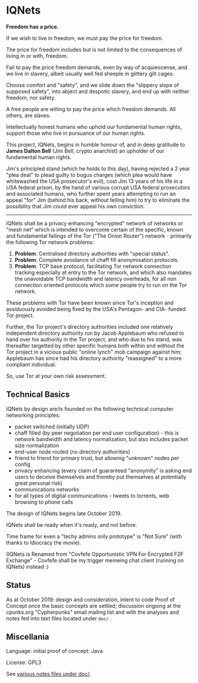 # IQNets

**Freedom has a price.**

If we wish to live in freedom, we must pay the price for freedom.

The price for freedom includes but is not limited to the consequences of living in or with,
freedom.

Fail to pay the price freedom demands, even by way of acquiescense, and we live in slavery,
albeit usually well fed sheeple in glittery gilt cages.

Choose comfort and "safety", and we slide down the "slippery slope of supposed safety", into
abject and despotic slavery, and end up with neither freedom, nor safety.

A free people are willing to pay the price which freedom demands.  All others, are slaves.

Intellectually honest humans who uphold our fundamental human rights, support those who live in
pursuance of our human rights.

This project, IQNets, begins in humble honour of, and in deep gratitude to
**James Dalton Bell** (Jim Bell, crypto anarchist) an upholder of our fundamental human rights.

Jim's principled stand (which he holds to this day), having rejected a 2 year "plea deal" to
plead guilty to bogus charges (which plea would have whitewashed the USA prosecutor's evil),
cost Jim 13 years of his life in a USA federal prison, by the hand of various corrupt USA
federal prosecutors and associated humans, who further spent years attempting to run an appeal
"for" Jim (behind his back, without telling him) to try to eliminate the possibility that Jim
could ever appeal his own conviction.

---

IQNets shall be a privacy enhancing "encrypted" network of networks or "mesh net" which is
intended to overcome certain of the specific, known and fundamental failings of the Tor ("The
Onion Router") network - primarily the following Tor network problems:

 1. **Problem**: Centralised directory authorities with "special status".
 2. **Problem**: Complete avoidance of chaff fill anonymisation protocols.
 3. **Problem**: TCP base protocol, facilitating Tor network connection tracking especially at
    entry to the Tor network, and which also mandates the unavoidable TCP bandwidth and latency
    overheads, for all non connection oriented protocols which some people try to run on the Tor
    network.

These problems with Tor have been known since Tor's inception and assiduously avoided being
fixed by the USA's Pentagon- and CIA- funded Tor project.

Further, the Tor project's directory authorities included one relatively independent directory
authority run by Jacob Applebaum who refused to hand over his authority in the Tor project, and
who due to his stand, was thereafter targetted by other specific humans both within and without
the Tor project in a vicious public "online lynch" mob campaign against him; Applebaum has since
had his directory authority "reassigned" to a more compliant individual.

So, use Tor at your own risk assessment.


## Technical Basics

IQNets by design are/is founded on the following technical computer networking principles:

 - packet switched (initially UDP)
 - chaff filled (by peer negotiation per end user configuration) - this is network bandwidth and
   latency normalization, but also includes packet size normalization
 - end-user node routed (no directory authorities)
 - friend to friend for primary trust, but allowing "unknown" nodes per config
 - privacy enhancing (every claim of guaranteed "anonymity" is asking end users to deceive
   themselves and thereby put themselves at potentially great personal risk)
 - communications networks
 - for all types of digital communications - tweets to torrents, web browsing to phone calls

The design of IQNets begins late October 2019.

IQNets shall be ready when it's ready, and not before.

Time frame for even a "techy admins only prototype" is "Not Sure" (with thanks to Idiocracy the
movie).

(IQNets is Renamed from "Covfefe Opportunistic VPN For Encrypted F2F Exchange" - Covfefe shall
 be my trigger memeing chat client (running on IQNets) instead :)


## Status

As at October 2019: design and consideration, intent to code Proof of Concept once the basic
concepts are settled; discussion ongoing at the cpunks.org "Cypherpunks" email mailing list and
with the analyses and notes fed into text files located under `doc/` .


## Miscellania

Language: initial proof of concept: Java

License: GPL3

See [various notes files under doc/](doc/).

